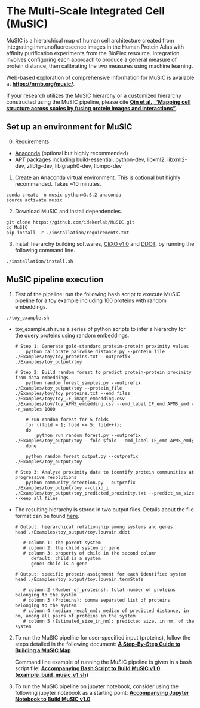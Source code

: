 # The Multi-Scale Integrated Cell (MuSIC)

MuSIC is a hierarchical map of human cell architecture created from integrating immunofluorescence images in the Human Protein Atlas with affinity purification experiments from the BioPlex resource. Integration involves configuring each approach to produce a general measure of protein distance, then calibrating the two measures using machine learning.

Web-based exploration of comprehensive information for MuSIC is available at **https://nrnb.org/music/**.

If your research utilizes the MuSIC hierarchy or a customized hierarchy constructed using the MuSIC pipeline, please cite **[Qin et al., “Mapping cell structure across scales by fusing protein images and interactions”](https://www.biorxiv.org/cgi/content/short/2020.06.21.163709v1)**.


## Set up an environment for MuSIC

0. Requirements
- [Anaconda](https://www.anaconda.com/products/individual#Downloads) (optional but highly recommended)
- APT packages including build-essential, python-dev, libxml2, libxml2-dev, zlib1g-dev, libigraph0-dev, libmpc-dev


1. Create an Anaconda virtual environment. This is optional but highly recommended. Takes ~10 minutes.
```
conda create -n music python=3.6.2 anaconda
source activate music
```

2. Download MuSIC and install dependencies.

```
git clone https://github.com/idekerlab/MuSIC.git
cd MuSIC
pip install -r ./installation/requirements.txt
```

3. Install hierarchy building softwares, [CliXO v1.0](https://github.com/fanzheng10/CliXO-1.0) and [DDOT](https://github.com/michaelkyu/ddot), by running the following command line.

```
./installation/install.sh
```



## MuSIC pipeline execution

1. Test of the pipeline: run the following bash script to execute MuSIC pipeline for a toy example including 100 proteins with random embeddings.
```
./toy_example.sh
```

   * toy_example.sh runs a series of python scripts to infer a hierarchy for the query proteins using random embeddings.
   
        ```
        # Step 1: Generate gold-standard protein-protein proximity values
            python calibrate_pairwise_distance.py --protein_file ./Examples/toy/toy_proteins.txt --outprefix ./Examples/toy_output/toy

        # Step 2: Build random forest to predict protein-protein proximity from data embeddings
            python random_forest_samples.py --outprefix ./Examples/toy_output/toy --protein_file ./Examples/toy/toy_proteins.txt --emd_files ./Examples/toy/toy_IF_image_embedding.csv ./Examples/toy/toy_APMS_embedding.csv --emd_label IF_emd APMS_emd --n_samples 1000

            # run random forest for 5 folds
            for ((fold = 1; fold <= 5; fold++));
            do
                python run_random_forest.py --outprefix ./Examples/toy_output/toy --fold $fold --emd_label IF_emd APMS_emd;
            done

            python random_forest_output.py --outprefix ./Examples/toy_output/toy

        # Step 3: Analyze proximity data to identify protein communities at progressive resolutions
            python community_detection.py --outprefix ./Examples/toy_output/toy --clixo_i ./Examples/toy_output/toy_predicted_proximity.txt --predict_nm_size --keep_all_files
        ```

   * The resulting hierarchy is stored in two output files. Details about the file format can be found [here](https://github.com/idekerlab/MuSIC/wiki/A-Step-By-Step-Guide-to-Building-a-MuSIC-Map#output-file-outprefixlouvainddot).

      ```
      # Output: hierarchical relationship among systems and genes
      head ./Examples/toy_output/toy.louvain.ddot

         # column 1: the parent system
         # column 2: the child system or gene
         # column 3: property of child in the second column
            default: child is a system 
            gene: child is a gene

      # Output: specific protein assignment for each identified system
      head ./Examples/toy_output/toy.louvain.termStats

         # column 2 (Number_of_proteins): total number of proteins belonging to the system
         # column 3 (Proteins): comma separated list of proteins belonging to the system
         # column 4 (median_recal_nm): median of predicted distance, in nm, among all pairs of proteins in the system
         # column 5 (Estimated_size_in_nm): predicted size, in nm, of the system
      ```

2. To run the MuSIC pipeline for user-specified input (proteins), follow the steps detailed in the following document:
   **[A Step-By-Step Guide to Building a MuSIC Map](https://github.com/idekerlab/MuSIC/wiki/A-Step-By-Step-Guide-to-Building-a-MuSIC-Map)**

   Command line example of running the MuSIC pipeline is given in a bash script file: 
   **[Accompanying Bash Script to Build MuSIC v1.0 (example_buid_music_v1.sh)](https://github.com/idekerlab/MuSIC/blob/master/example_buid_music_v1.sh)**


3. To run the MuSIC pipeline on jupyter notebook, consider using the following jupyter notebook as a starting point:
   **[Accompanying Jupyter Notebook to Build MuSIC v1.0](https://github.com/idekerlab/MuSIC/blob/master/Step-by-step%20guide%20to%20build%20MuSIC%20v1.ipynb?)**




